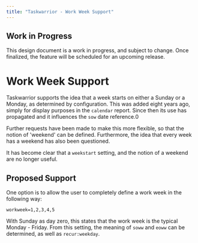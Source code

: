 ```yaml
---
title: "Taskwarrior - Work Week Support"
---
```


## Work in Progress

This design document is a work in progress, and subject to change.
Once finalized, the feature will be scheduled for an upcoming release.


# Work Week Support

Taskwarrior supports the idea that a week starts on either a Sunday or a Monday, as determined by configuration.
This was added eight years ago, simply for display purposes in the `calendar` report.
Since then its use has propagated and it influences the `sow` date reference.0

Further requests have been made to make this more flexible, so that the notion of 'weekend' can be defined.
Furthermore, the idea that every week has a weekend has also been questioned.

It has become clear that a `weekstart` setting, and the notion of a weekend are no longer useful.

## Proposed Support

One option is to allow the user to completely define a work week in the following way:

    workweek=1,2,3,4,5

With Sunday as day zero, this states that the work week is the typical Monday - Friday.
From this setting, the meaning of `soww` and `eoww` can be determined, as well as `recur:weekday`.
